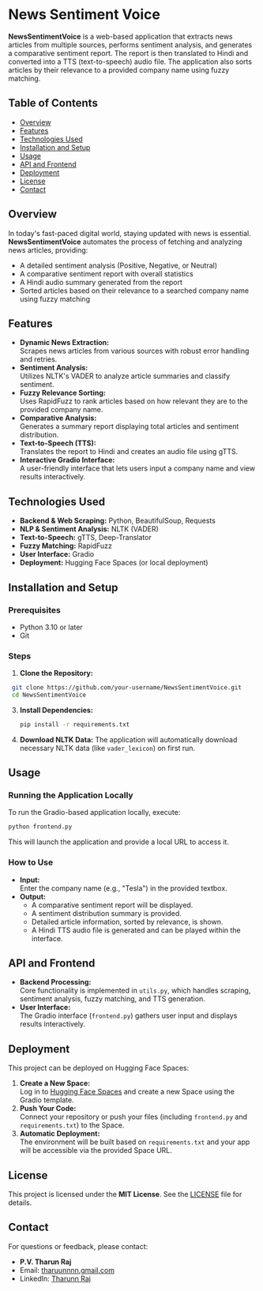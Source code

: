 # News Sentiment Voice

**NewsSentimentVoice** is a web-based application that extracts news articles from multiple sources, performs sentiment analysis, and generates a comparative sentiment report. The report is then translated to Hindi and converted into a TTS (text-to-speech) audio file. The application also sorts articles by their relevance to a provided company name using fuzzy matching.

## Table of Contents

- [Overview](#overview)
- [Features](#features)
- [Technologies Used](#technologies-used)
- [Installation and Setup](#installation-and-setup)
- [Usage](#usage)
- [API and Frontend](#api-and-frontend)
- [Deployment](#deployment)
- [License](#license)
- [Contact](#contact)

## Overview

In today's fast-paced digital world, staying updated with news is essential. **NewsSentimentVoice** automates the process of fetching and analyzing news articles, providing:
- A detailed sentiment analysis (Positive, Negative, or Neutral)
- A comparative sentiment report with overall statistics
- A Hindi audio summary generated from the report
- Sorted articles based on their relevance to a searched company name using fuzzy matching

## Features

- **Dynamic News Extraction:**  
  Scrapes news articles from various sources with robust error handling and retries.
- **Sentiment Analysis:**  
  Utilizes NLTK's VADER to analyze article summaries and classify sentiment.
- **Fuzzy Relevance Sorting:**  
  Uses RapidFuzz to rank articles based on how relevant they are to the provided company name.
- **Comparative Analysis:**  
  Generates a summary report displaying total articles and sentiment distribution.
- **Text-to-Speech (TTS):**  
  Translates the report to Hindi and creates an audio file using gTTS.
- **Interactive Gradio Interface:**  
  A user-friendly interface that lets users input a company name and view results interactively.

## Technologies Used

- **Backend & Web Scraping:** Python, BeautifulSoup, Requests
- **NLP & Sentiment Analysis:** NLTK (VADER)
- **Text-to-Speech:** gTTS, Deep-Translator
- **Fuzzy Matching:** RapidFuzz
- **User Interface:** Gradio
- **Deployment:** Hugging Face Spaces (or local deployment)

## Installation and Setup

### Prerequisites

- Python 3.10 or later
- Git

### Steps

1. **Clone the Repository:**
  ```bash
   git clone https://github.com/your-username/NewsSentimentVoice.git
   cd NewsSentimentVoice
   ```

3. **Install Dependencies:**
   ```bash
   pip install -r requirements.txt
   ```

4. **Download NLTK Data:**
   The application will automatically download necessary NLTK data (like `vader_lexicon`) on first run.

## Usage

### Running the Application Locally

To run the Gradio-based application locally, execute:
```bash
python frontend.py
```
This will launch the application and provide a local URL to access it.

### How to Use

- **Input:**  
  Enter the company name (e.g., "Tesla") in the provided textbox.
- **Output:**  
  - A comparative sentiment report will be displayed.
  - A sentiment distribution summary is provided.
  - Detailed article information, sorted by relevance, is shown.
  - A Hindi TTS audio file is generated and can be played within the interface.

## API and Frontend

- **Backend Processing:**  
  Core functionality is implemented in `utils.py`, which handles scraping, sentiment analysis, fuzzy matching, and TTS generation.
- **User Interface:**  
  The Gradio interface (`frontend.py`) gathers user input and displays results interactively.

## Deployment

This project can be deployed on Hugging Face Spaces:

1. **Create a New Space:**  
   Log in to [Hugging Face Spaces](https://huggingface.co/spaces) and create a new Space using the Gradio template.
2. **Push Your Code:**  
   Connect your repository or push your files (including `frontend.py` and `requirements.txt`) to the Space.
3. **Automatic Deployment:**  
   The environment will be built based on `requirements.txt` and your app will be accessible via the provided Space URL.

## License

This project is licensed under the **MIT License**. See the [LICENSE](LICENSE) file for details.

## Contact

For questions or feedback, please contact:
- **P.V. Tharun Raj**
- Email: [tharuunnnn.gmail.com](mailto:tharuunnnn.gmail.com)
- LinkedIn: [Tharunn Raj](https://www.linkedin.com/in/tharunnraj/)
```

